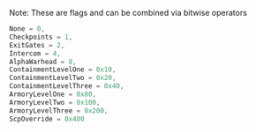 Note: These are flags and can be combined via bitwise operators
```cs
None = 0,
Checkpoints = 1,
ExitGates = 2,
Intercom = 4,
AlphaWarhead = 8,
ContainmentLevelOne = 0x10,
ContainmentLevelTwo = 0x20,
ContainmentLevelThree = 0x40,
ArmoryLevelOne = 0x80,
ArmoryLevelTwo = 0x100,
ArmoryLevelThree = 0x200,
ScpOverride = 0x400
```